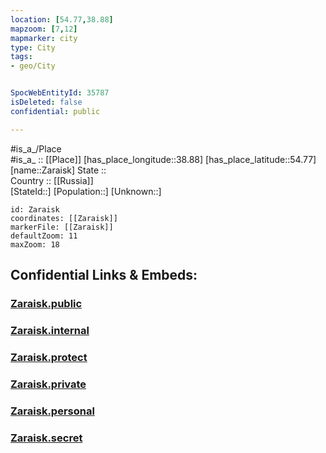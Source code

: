 ```yaml
---
location: [54.77,38.88] 
mapzoom: [7,12] 
mapmarker: city 
type: City
tags:
- geo/City


SpocWebEntityId: 35787
isDeleted: false
confidential: public

---
```

#is_a_/Place  
#is_a_ :: [[Place]] 
[has_place_longitude::38.88] 
[has_place_latitude::54.77] 
[name::Zaraisk] 
State ::  
Country :: [[Russia]]  
[StateId::] 
[Population::] 
[Unknown::] 


```leaflet
id: Zaraisk
coordinates: [[Zaraisk]] 
markerFile: [[Zaraisk]] 
defaultZoom: 11 
maxZoom: 18
```


## Confidential Links & Embeds: 

### [Zaraisk.public](/_public/\Earth\Continent\Europe\Europe~East\Russia\Russia~Central\Moscow_Oblast\CityZaraisk.public.md) 

### [Zaraisk.internal](/_internal/\Earth\Continent\Europe\Europe~East\Russia\Russia~Central\Moscow_Oblast\CityZaraisk.internal.md) 

### [Zaraisk.protect](/_protect/\Earth\Continent\Europe\Europe~East\Russia\Russia~Central\Moscow_Oblast\CityZaraisk.protect.md) 

### [Zaraisk.private](/_private/\Earth\Continent\Europe\Europe~East\Russia\Russia~Central\Moscow_Oblast\CityZaraisk.private.md) 

### [Zaraisk.personal](/_personal/\Earth\Continent\Europe\Europe~East\Russia\Russia~Central\Moscow_Oblast\CityZaraisk.personal.md) 

### [Zaraisk.secret](/_secret/\Earth\Continent\Europe\Europe~East\Russia\Russia~Central\Moscow_Oblast\CityZaraisk.secret.md)

